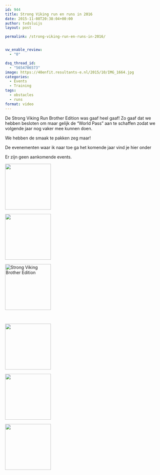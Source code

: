 ```yaml
---
id: 944
title: Strong Viking run en runs in 2016
date: 2015-11-08T20:38:04+00:00
author: tvdsluijs
layout: post

permalink: /strong-viking-run-en-runs-in-2016/


vw_enable_review:
  - "0"

dsq_thread_id:
  - "5654706573"
image: https://40enfit.resultants-e.nl/2015/10/IMG_1664.jpg
categories:
  - Events
  - Training
tags:
  - obstacles
  - runs
format: video
---
```

De Strong Viking Run Brother Edition was gaaf heel gaaf! Zo gaaf dat we hebben besloten om maar gelijk de &#8220;World Pass&#8221; aan te schaffen zodat we volgende jaar nog vaker mee kunnen doen.

We hebben de smaak te pakken zeg maar!

<!--more-->

De evenementen waar ik naar toe ga het komende jaar vind je hier onder

<div id="vsel">
  <p class="vsel-no-events">
    Er zijn geen aankomende events.
  </p>
</div>

<div id='gallery-8' class='gallery galleryid-944 gallery-columns-3 gallery-size-thumbnail'>
  <dl class='gallery-item'>
    <dt class='gallery-icon landscape'>
      <a href='https://www.40enfit.nl/waarom-de-v800-niet-geheel-geschikt-is-voor-mudruns/122849_zocarry1_sb15__mg_1418/'><img width="150" height="150" src="https://40enfit.resultants-e.nl/2015/11/122849_zocarry1_sb15__mg_1418-150x150.jpg" class="attachment-thumbnail size-thumbnail" alt="" srcset="https://40enfit.resultants-e.nl/2015/11/122849_zocarry1_sb15__mg_1418-150x150.jpg 150w, https://40enfit.resultants-e.nl/2015/11/122849_zocarry1_sb15__mg_1418-80x80.jpg 80w, https://40enfit.resultants-e.nl/2015/11/122849_zocarry1_sb15__mg_1418-360x360.jpg 360w, https://40enfit.resultants-e.nl/2015/11/122849_zocarry1_sb15__mg_1418-750x750.jpg 750w" sizes="(max-width: 150px) 100vw, 150px" /></a>
    </dt>
  </dl>
  
  <dl class='gallery-item'>
    <dt class='gallery-icon landscape'>
      <a href='https://www.40enfit.nl/strong-viking-brother-edition-review/img_1664/'><img width="150" height="150" src="https://40enfit.resultants-e.nl/2015/10/IMG_1664-150x150.jpg" class="attachment-thumbnail size-thumbnail" alt="" srcset="https://40enfit.resultants-e.nl/2015/10/IMG_1664-150x150.jpg 150w, https://40enfit.resultants-e.nl/2015/10/IMG_1664-80x80.jpg 80w, https://40enfit.resultants-e.nl/2015/10/IMG_1664-360x360.jpg 360w, https://40enfit.resultants-e.nl/2015/10/IMG_1664-750x750.jpg 750w" sizes="(max-width: 150px) 100vw, 150px" /></a>
    </dt>
  </dl>
  
  <dl class='gallery-item'>
    <dt class='gallery-icon landscape'>
      <a href='https://www.40enfit.nl/strong-viking-brother-edition-review/12183744_913278478760879_56312488215390456_o-2/'><img width="150" height="150" src="https://40enfit.resultants-e.nl/2015/10/12183744_913278478760879_56312488215390456_o1-150x150.jpg" class="attachment-thumbnail size-thumbnail" alt="Strong Viking Brother Edition" srcset="https://40enfit.resultants-e.nl/2015/10/12183744_913278478760879_56312488215390456_o1-150x150.jpg 150w, https://40enfit.resultants-e.nl/2015/10/12183744_913278478760879_56312488215390456_o1-300x300.jpg 300w, https://40enfit.resultants-e.nl/2015/10/12183744_913278478760879_56312488215390456_o1-1024x1024.jpg 1024w, https://40enfit.resultants-e.nl/2015/10/12183744_913278478760879_56312488215390456_o1-80x80.jpg 80w, https://40enfit.resultants-e.nl/2015/10/12183744_913278478760879_56312488215390456_o1-360x360.jpg 360w, https://40enfit.resultants-e.nl/2015/10/12183744_913278478760879_56312488215390456_o1-750x750.jpg 750w, https://40enfit.resultants-e.nl/2015/10/12183744_913278478760879_56312488215390456_o1.jpg 1050w" sizes="(max-width: 150px) 100vw, 150px" /></a>
    </dt>
  </dl>
  
  <br style="clear: both" />
  
  <dl class='gallery-item'>
    <dt class='gallery-icon portrait'>
      <a href='https://www.40enfit.nl/zeeuwse-obstacle-run/obstacle-run-2015-rinaldo-suzan-656/'><img width="150" height="150" src="https://40enfit.resultants-e.nl/2015/09/Obstacle-Run-2015-RINALDO-SUZAN-656-150x150.jpg" class="attachment-thumbnail size-thumbnail" alt="" srcset="https://40enfit.resultants-e.nl/2015/09/Obstacle-Run-2015-RINALDO-SUZAN-656-150x150.jpg 150w, https://40enfit.resultants-e.nl/2015/09/Obstacle-Run-2015-RINALDO-SUZAN-656-80x80.jpg 80w, https://40enfit.resultants-e.nl/2015/09/Obstacle-Run-2015-RINALDO-SUZAN-656-360x360.jpg 360w, https://40enfit.resultants-e.nl/2015/09/Obstacle-Run-2015-RINALDO-SUZAN-656-750x750.jpg 750w" sizes="(max-width: 150px) 100vw, 150px" /></a>
    </dt>
  </dl>
  
  <dl class='gallery-item'>
    <dt class='gallery-icon landscape'>
      <a href='https://www.40enfit.nl/strong-viking-brother-edition-review/img_1678/'><img width="150" height="150" src="https://40enfit.resultants-e.nl/2015/10/IMG_1678-150x150.jpg" class="attachment-thumbnail size-thumbnail" alt="" srcset="https://40enfit.resultants-e.nl/2015/10/IMG_1678-150x150.jpg 150w, https://40enfit.resultants-e.nl/2015/10/IMG_1678-300x300.jpg 300w, https://40enfit.resultants-e.nl/2015/10/IMG_1678-80x80.jpg 80w, https://40enfit.resultants-e.nl/2015/10/IMG_1678-360x360.jpg 360w, https://40enfit.resultants-e.nl/2015/10/IMG_1678-750x750.jpg 750w, https://40enfit.resultants-e.nl/2015/10/IMG_1678.jpg 960w" sizes="(max-width: 150px) 100vw, 150px" /></a>
    </dt>
  </dl>
  
  <dl class='gallery-item'>
    <dt class='gallery-icon portrait'>
      <a href='https://www.40enfit.nl/zeeuwse-obstacle-run/obstacle-run-2015-jans-40/'><img width="150" height="150" src="https://40enfit.resultants-e.nl/2015/09/Obstacle-Run-2015-JANS-40-e1444977955815-150x150.jpg" class="attachment-thumbnail size-thumbnail" alt="" srcset="https://40enfit.resultants-e.nl/2015/09/Obstacle-Run-2015-JANS-40-e1444977955815-150x150.jpg 150w, https://40enfit.resultants-e.nl/2015/09/Obstacle-Run-2015-JANS-40-e1444977955815-80x80.jpg 80w, https://40enfit.resultants-e.nl/2015/09/Obstacle-Run-2015-JANS-40-e1444977955815-360x360.jpg 360w, https://40enfit.resultants-e.nl/2015/09/Obstacle-Run-2015-JANS-40-e1444977955815-750x750.jpg 750w" sizes="(max-width: 150px) 100vw, 150px" /></a>
    </dt>
  </dl>
  
  <br style="clear: both" />
</div>
